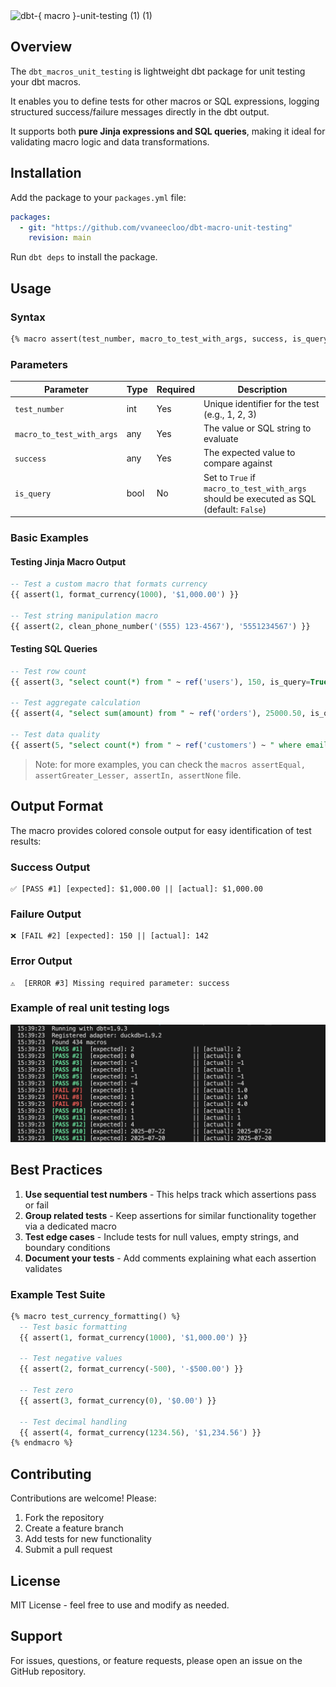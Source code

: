 <img width="1024" height="200" alt="dbt-{ macro }-unit-testing (1) (1)" src="https://github.com/user-attachments/assets/789962e1-9374-4b73-bbd6-0af7a6347838" />

## Overview

The `dbt_macros_unit_testing` is  lightweight dbt package for unit testing your dbt macros.

It enables you to define tests for other macros or SQL expressions, logging structured success/failure messages directly in the dbt output. 

It supports both **pure Jinja expressions and SQL queries**, making it ideal for validating macro logic and data transformations.

## Installation

Add the package to your `packages.yml` file:

```yaml
packages:
  - git: "https://github.com/vvaneecloo/dbt-macro-unit-testing"
    revision: main
```

Run `dbt deps` to install the package.

## Usage

### Syntax

```sql
{% macro assert(test_number, macro_to_test_with_args, success, is_query=False) %}
```

### Parameters

| Parameter | Type | Required | Description |
|-----------|------|----------|-------------|
| `test_number` | int | Yes | Unique identifier for the test (e.g., 1, 2, 3) |
| `macro_to_test_with_args` | any | Yes | The value or SQL string to evaluate |
| `success` | any | Yes | The expected value to compare against |
| `is_query` | bool | No | Set to `True` if `macro_to_test_with_args` should be executed as SQL (default: `False`) |

### Basic Examples

#### Testing Jinja Macro Output

```sql
-- Test a custom macro that formats currency
{{ assert(1, format_currency(1000), '$1,000.00') }}

-- Test string manipulation macro
{{ assert(2, clean_phone_number('(555) 123-4567'), '5551234567') }}
```

#### Testing SQL Queries

```sql
-- Test row count
{{ assert(3, "select count(*) from " ~ ref('users'), 150, is_query=True) }}

-- Test aggregate calculation
{{ assert(4, "select sum(amount) from " ~ ref('orders'), 25000.50, is_query=True) }}

-- Test data quality
{{ assert(5, "select count(*) from " ~ ref('customers') ~ " where email is null", 0, is_query=True) }}
```

> Note: for more examples, you can check the `macros assertEqual, assertGreater_Lesser, assertIn, assertNone`  file.

## Output Format

The macro provides colored console output for easy identification of test results:

### Success Output
```
✅ [PASS #1] [expected]: $1,000.00 || [actual]: $1,000.00
```

### Failure Output
```
❌ [FAIL #2] [expected]: 150 || [actual]: 142
```

### Error Output
```
⚠️  [ERROR #3] Missing required parameter: success
```

### Example of real unit testing logs

![Real logs from dbt](logs_example.png)

## Best Practices

1. **Use sequential test numbers** - This helps track which assertions pass or fail
2. **Group related tests** - Keep assertions for similar functionality together via a dedicated macro
3. **Test edge cases** - Include tests for null values, empty strings, and boundary conditions
4. **Document your tests** - Add comments explaining what each assertion validates

### Example Test Suite

```sql
{% macro test_currency_formatting() %}
  -- Test basic formatting
  {{ assert(1, format_currency(1000), '$1,000.00') }}
  
  -- Test negative values
  {{ assert(2, format_currency(-500), '-$500.00') }}
  
  -- Test zero
  {{ assert(3, format_currency(0), '$0.00') }}
  
  -- Test decimal handling
  {{ assert(4, format_currency(1234.56), '$1,234.56') }}
{% endmacro %}
```

## Contributing

Contributions are welcome! Please:

1. Fork the repository
2. Create a feature branch
3. Add tests for new functionality
4. Submit a pull request

## License

MIT License - feel free to use and modify as needed.

## Support

For issues, questions, or feature requests, please open an issue on the GitHub repository.
